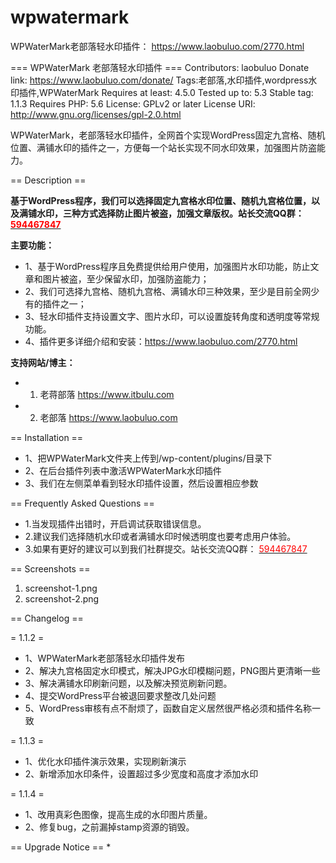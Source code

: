 # wpwatermark
WPWaterMark老部落轻水印插件： https://www.laobuluo.com/2770.html

=== WPWaterMark 老部落轻水印插件 ===
Contributors: laobuluo
Donate link: https://www.laobuluo.com/donate/
Tags:老部落,水印插件,wordpress水印插件,WPWaterMark
Requires at least: 4.5.0
Tested up to: 5.3
Stable tag: 1.1.3
Requires PHP: 5.6
License: GPLv2 or later
License URI: http://www.gnu.org/licenses/gpl-2.0.html

WPWaterMark，老部落轻水印插件，全网首个实现WordPress固定九宫格、随机位置、满铺水印的插件之一，方便每一个站长实现不同水印效果，加强图片防盗能力。

== Description ==

<strong>基于WordPress程序，我们可以选择固定九宫格水印位置、随机九宫格位置，以及满铺水印，三种方式选择防止图片被盗，加强文章版权。站长交流QQ群： <a href="https://jq.qq.com/?_wv=1027&k=5gBE7Pt" target="_blank"> <font color="red">594467847</font></a></strong>

<strong>主要功能：</strong>

* 1、基于WordPress程序且免费提供给用户使用，加强图片水印功能，防止文章和图片被盗，至少保留水印，加强防盗能力；
* 2、我们可选择九宫格、随机九宫格、满铺水印三种效果，至少是目前全网少有的插件之一；
* 3、轻水印插件支持设置文字、图片水印，可以设置旋转角度和透明度等常规功能。
* 4、插件更多详细介绍和安装：<a href="https://www.laobuluo.com/2770.html" target="_blank" >https://www.laobuluo.com/2770.html</a>


<strong>支持网站/博主：</strong>
* 1. 老蒋部落 <a href="https://www.itbulu.com" target="_blank" >https://www.itbulu.com</a>
* 2. 老部落 <a href="https://www.laobuluo.com" target="_blank" >https://www.laobuluo.com</a>

== Installation ==

* 1、把WPWaterMark文件夹上传到/wp-content/plugins/目录下<br />
* 2、在后台插件列表中激活WPWaterMark水印插件<br />
* 3、我们在左侧菜单看到轻水印插件设置，然后设置相应参数<br />

== Frequently Asked Questions ==

* 1.当发现插件出错时，开启调试获取错误信息。
* 2.建议我们选择随机水印或者满铺水印时候透明度也要考虑用户体验。
* 3.如果有更好的建议可以到我们社群提交。站长交流QQ群： <a href="https://jq.qq.com/?_wv=1027&k=5gBE7Pt" target="_blank"> <font color="red">594467847</font></a>

== Screenshots ==

1. screenshot-1.png
2. screenshot-2.png

== Changelog ==

= 1.1.2 =
* 1、WPWaterMark老部落轻水印插件发布
* 2、解决九宫格固定水印模式，解决JPG水印模糊问题，PNG图片更清晰一些
* 3、解决满铺水印刷新问题，以及解决预览刷新问题。
* 4、提交WordPress平台被退回要求整改几处问题
* 5、WordPress审核有点不耐烦了，函数自定义居然很严格必须和插件名称一致

= 1.1.3 =
* 1、优化水印插件演示效果，实现刷新演示
* 2、新增添加水印条件，设置超过多少宽度和高度才添加水印

= 1.1.4 =
* 1、改用真彩色图像，提高生成的水印图片质量。 
* 2、修复bug，之前漏掉stamp资源的销毁。 

== Upgrade Notice ==
* 
